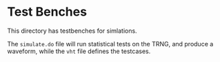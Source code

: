 Test Benches
============

This directory has testbenches for simlations.

The `simulate.do` file will run statistical tests on the TRNG, and produce a waveform, 
while the `vht` file defines the testcases.
